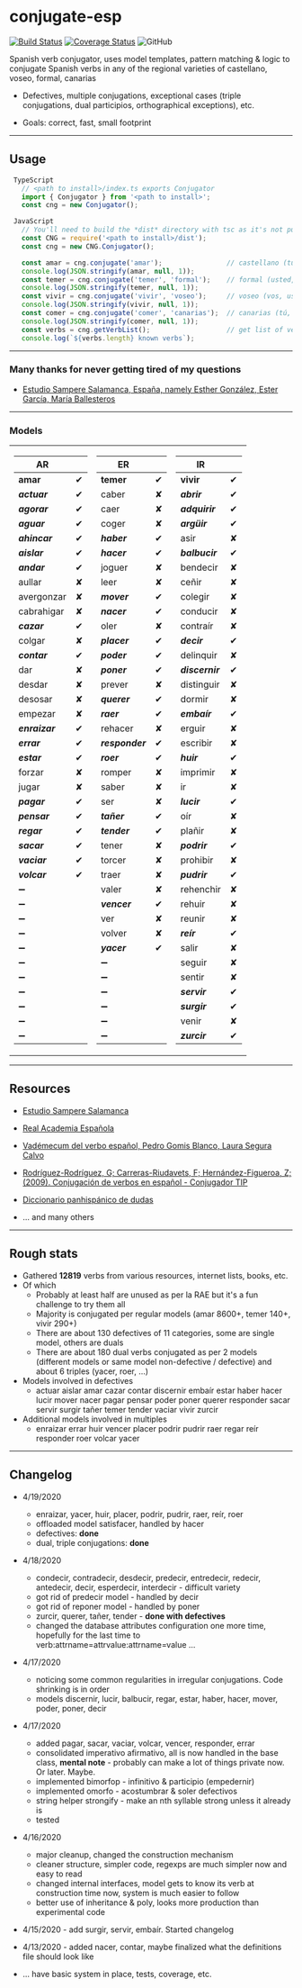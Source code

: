 # conjugate-esp

[![Build Status](https://travis-ci.org/jirimracek/conjugate-esp.svg?branch=master)](https://travis-ci.org/jirimracek/conjugate-esp)
[![Coverage Status](https://coveralls.io/repos/github/jirimracek/conjugate-esp/badge.svg?branch=master)](https://coveralls.io/github/jirimracek/conjugate-esp?branch=master)
![GitHub](https://img.shields.io/github/license/jirimracek/conjugate-esp)

Spanish verb conjugator, uses model templates, pattern matching & logic to conjugate Spanish verbs in any of the regional varieties of castellano, voseo, formal, canarias

- Defectives, multiple conjugations, exceptional cases (triple conjugations, dual participios, orthographical exceptions), etc.

- Goals: correct, fast, small footprint

____

## Usage

```typescript
 TypeScript
   // <path to install>/index.ts exports Conjugator
   import { Conjugator } from '<path to install>';
   const cng = new Conjugator();
```

```javascript
 JavaScript
   // You'll need to build the *dist* directory with tsc as it's not pushed to the repository
   const CNG = require('<path to install>/dist');
   const cng = new CNG.Conjugator();
```

```javascript
   const amar = cng.conjugate('amar');                // castellano (tú, vosotros), default region
   console.log(JSON.stringify(amar, null, 1));
   const temer = cng.conjugate('temer', 'formal');    // formal (usted, ustedes)
   console.log(JSON.stringify(temer, null, 1));
   const vivir = cng.conjugate('vivir', 'voseo');     // voseo (vos, ustedes)
   console.log(JSON.stringify(vivir, null, 1));
   const comer = cng.conjugate('comer', 'canarias');  // canarias (tú, ustedes)
   console.log(JSON.stringify(comer, null, 1));
   const verbs = cng.getVerbList();                   // get list of verbs (string[])
   console.log(`${verbs.length} known verbs`);
```

____

### Many thanks for never getting tired of my questions

- [Estudio Sampere Salamanca, España, namely Esther González, Ester García, María Ballesteros](http://www.sampere.com/learn-spanish/spanish-courses-salamanca.html "Sampere Salamanca")

____

### Models

<table>
<tr><td>

| AR            | |
|---------------|:-----------:|
| **amar** | &#x2714; |
| ***actuar*** | &#x2714; |
| ***agorar*** | &#x2714; |
| ***aguar*** | &#x2714; |
| ***ahincar*** | &#x2714; |
| ***aislar*** | &#x2714; |
| ***andar*** | &#x2714; |
| aullar | &#x2718; |
| avergonzar | &#x2718; |
| cabrahigar | &#x2718; |
| ***cazar*** | &#x2714; |
| colgar | &#x2718; |
| ***contar*** | &#x2714; |
| dar | &#x2718; |
| desdar | &#x2718; |
| desosar | &#x2718; |
| empezar | &#x2718; |
| ***enraizar*** | &#x2714; |
| ***errar*** | &#x2714; |
| ***estar*** | &#x2714; |
| forzar | &#x2718; |
| jugar | &#x2718; |
| ***pagar*** | &#x2714; |
| ***pensar*** | &#x2714; |
| ***regar*** | &#x2714; |
| ***sacar*** | &#x2714; |
| ***vaciar*** | &#x2714; |
| ***volcar*** | &#x2714; |
|&#x2796;||
|&#x2796;||
|&#x2796;||
|&#x2796;||
|&#x2796;||
|&#x2796;||
|&#x2796;||
|&#x2796;||
|&#x2796;||
|&#x2796;||
|&#x2796;||
</td><td>

| ER            | |
|---------------|:-----------:|
| **temer** | &#x2714; |
| caber | &#x2718; |
| caer | &#x2718; |
| coger | &#x2718; |
| ***haber*** | &#x2714; |
| ***hacer*** | &#x2714; |
| joguer | &#x2718; |
| leer | &#x2718; |
| ***mover*** | &#x2714; |
| ***nacer*** | &#x2714; |
| oler | &#x2718; |
| ***placer*** | &#x2714; |
| ***poder*** | &#x2714; |
| ***poner*** | &#x2714; |
| prever | &#x2718; |
| ***querer*** | &#x2714; |
| ***raer*** | &#x2714; |
| rehacer | &#x2718; |
| ***responder*** | &#x2714; |
| ***roer*** | &#x2714; |
| romper | &#x2718; |
| saber | &#x2718; |
| ser | &#x2718; |
| ***tañer*** | &#x2714; |
| ***tender*** | &#x2714; |
| tener | &#x2718; |
| torcer | &#x2718; |
| traer | &#x2718; |
| valer | &#x2718; |
| ***vencer*** | &#x2714; |
| ver | &#x2718; |
| volver | &#x2718; |
| ***yacer*** | &#x2714; |
|&#x2796;||
|&#x2796;||
|&#x2796;||
|&#x2796;||
|&#x2796;||
|&#x2796;||
</td><td>

| IR            | |
|---------------|:-----------:|
| **vivir** | &#x2714; |
| ***abrir*** | &#x2714; |
| ***adquirir*** | &#x2714; |
| ***argüir*** | &#x2714; |
| asir | &#x2718; |
| ***balbucir*** | &#x2714; |
| bendecir | &#x2718; |
| ceñir | &#x2718; |
| colegir | &#x2718; |
| conducir | &#x2718; |
| contraír | &#x2718; |
| ***decir*** | &#x2714; |
| delinquir | &#x2718; |
| ***discernir*** | &#x2714; |
| distinguir | &#x2718; |
| dormir | &#x2718; |
| ***embaír*** | &#x2714; |
| erguir | &#x2718; |
| escribir | &#x2718; |
| ***huir*** | &#x2714; |
| imprimir | &#x2718; |
| ir | &#x2718; |
| ***lucir*** | &#x2714; |
| oír | &#x2718; |
| plañir | &#x2718; |
| ***podrir*** | &#x2714; |
| prohibir | &#x2718; |
| ***pudrir*** | &#x2714; |
| rehenchir | &#x2718; |
| rehuir | &#x2718; |
| reunir | &#x2718; |
| ***reír*** | &#x2714; |
| salir | &#x2718; |
| seguir | &#x2718; |
| sentir | &#x2718; |
| ***servir*** | &#x2714; |
| ***surgir*** | &#x2714; |
| venir | &#x2718; |
| ***zurcir*** | &#x2714; |
</td></tr> </table>

____

## Resources

- [Estudio Sampere Salamanca](http://www.sampere.com/learn-spanish/spanish-courses-salamanca.html "Sampere Salamanca")

- [Real Academia Española](https://www.rae.es "RAE")

- [Vadémecum del verbo español, Pedro Gomis Blanco, Laura Segura Calvo](https://www.amazon.es/Vad%C3%A9mecum-verbo-espa%C3%B1ol-Pedro-Blanco/dp/8497783875 "Amazon.es")

- [Rodríguez-Rodríguez, G; Carreras-Riudavets, F; Hernández-Figueroa, Z; (2009). Conjugación de verbos en español - Conjugador TIP](https://tulengua.es "Conjugador TIP")

- [Diccionario panhispánico de dudas](https://www.casadellibro.com/libro-diccionario-panhispanico-de-dudas-2-ed/9788429406238/1051481 "Casa del libro" )

- ... and many others

____

## Rough stats

- Gathered **12819** verbs from various resources, internet lists, books, etc.
- Of which
  - Probably at least half are unused as per la RAE but it's a fun challenge to try them all
  - Majority is conjugated per regular models (amar 8600+, temer 140+, vivir 290+)
  - There are about 130 defectives of 11 categories, some are single model, others are duals
  - There are about 180 dual verbs conjugated as per 2 models (different models or same model non-defective / defective) and about 6 triples (yacer, roer, ...)
- Models involved in defectives
  - actuar aislar amar cazar contar discernir embaír estar haber hacer lucir mover nacer pagar pensar poder poner querer responder sacar servir surgir tañer temer tender vaciar vivir zurcir
- Additional models involved in multiples
  - enraizar errar huir vencer placer podrir pudrir raer regar reír responder roer volcar yacer

____

## Changelog

- 4/19/2020
  - enraizar, yacer, huir, placer, podrir, pudrir, raer, reír, roer
  - offloaded model satisfacer, handled by hacer
  - defectives: **done**
  - dual, triple conjugations: **done**

- 4/18/2020
  - condecir, contradecir, desdecir, predecir, entredecir, redecir, antedecir, decir, esperdecir, interdecir - difficult variety
  - got rid of predecir model - handled by decir
  - got rid of reponer model - handled by poner
  - zurcir, querer, tañer, tender - **done with defectives**
  - changed the database attributes configuration one more time, hopefully for the last time to verb:attrname=attrvalue:attrname=value ...

- 4/17/2020
  - noticing some common regularities in irregular conjugations. Code shrinking is in order
  - models discernir, lucir, balbucir, regar, estar, haber, hacer, mover, poder, poner, decir

- 4/17/2020
  - added pagar, sacar, vaciar, volcar, vencer, responder, errar
  - consolidated imperativo afirmativo, all is now handled in the base class, **mental note** - probably can make a lot of things private now.  Or later. Maybe.  
  - implemented bimorfop - infinitivo & participio (empedernir)
  - implemented omorfo - acostumbrar & soler defectivos
  - string helper strongify - make an nth syllable strong unless it already is
  - tested
- 4/16/2020
  - major cleanup, changed the construction mechanism
  - cleaner structure, simpler code, regexps are much simpler now and easy to read  
  - changed internal interfaces, model gets to know its verb at construction time now, system is much easier to follow
  - better use of inheritance & poly, looks more production than experimental code
- 4/15/2020 - add surgir, servir, embaír. Started changelog
- 4/13/2020 - added nacer, contar, maybe finalized what the definitions file should look like
- ... have basic system in place, tests, coverage, etc.
